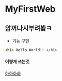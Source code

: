 # MyFirstWeb

## 암꺼나시부려봨ㅋ



- 기능 구현 





```html
<h1> Hello World!! </h1>
```



#### 이렇게 쓰는것 



<u>하하하하</u> 